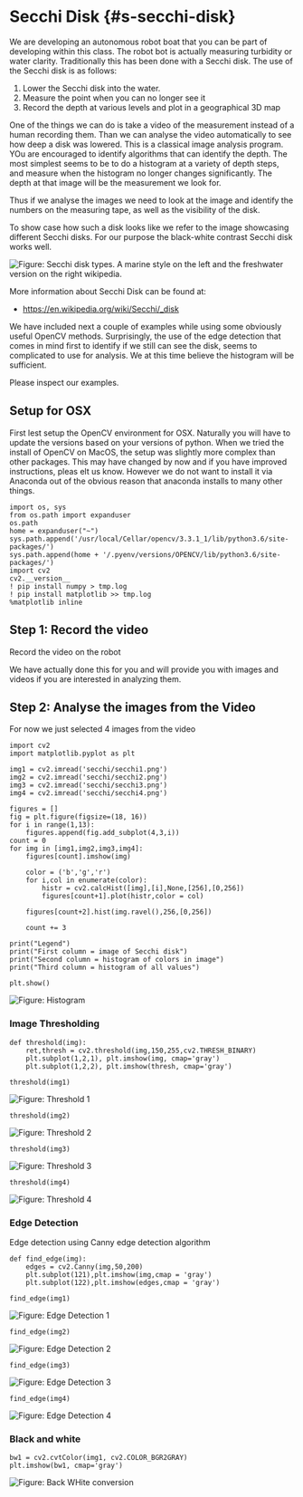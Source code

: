 # Secchi Disk {#s-secchi-disk}

We are developing an autonomous robot boat that you can be part of
developing within this class. The robot bot is actually measuring
turbidity or water clarity. Traditionally this has been done with a
Secchi disk. The use of the Secchi disk is as follows:

1. Lower the Secchi disk into the water. 
2. Measure the point when you can no longer see it
3. Record the depth at various levels and plot in a geographical 3D
   map

One of the things we can do is take a video of the measurement instead
of a human recording them. Than we can analyse the video automatically
to see how deep a disk was lowered. This is a classical image analysis
program. YOu are encouraged to identify algorithms that can identify
the depth. The most simplest seems to be to do a histogram at a
variety of depth steps, and measure when the histogram no longer
changes significantly. The depth at that image will be the measurement
we look for.

Thus if we analyse the images we need to look at the image and
identify the numbers on the measuring tape, as well as the visibility
of the disk.

To show case how such a disk looks like we refer to the image
showcasing different Secchi disks. For our purpose the black-white
contrast Secchi disk works well.


![**Figure:** Secchi disk types. A marine style on the left and
the freshwater version on the right wikipedia.](images/secchi-field-test/disk.png)

More information about Secchi Disk can be found at:

* <https://en.wikipedia.org/wiki/Secchi/_disk>

We have included next a couple of examples while using some obviously
useful OpenCV methods. Surprisingly, the use of the edge detection
that comes in mind first to identify if we still can see the disk,
seems to complicated to use for analysis. We at this time believe the
histogram will be sufficient.

Please inspect our examples.


## Setup for OSX

First lest setup the OpenCV environment for OSX. Naturally you will
have to update the versions based on your versions of python. When we
tried the install of OpenCV on MacOS, the setup was slightly more
complex than other packages. This may have changed by now and if you
have improved instructions, pleas elt us know. However we do not want
to install it via Anaconda out of the obvious reason that anaconda
installs to many other things.

    import os, sys
    from os.path import expanduser
    os.path
    home = expanduser("~")
    sys.path.append('/usr/local/Cellar/opencv/3.3.1_1/lib/python3.6/site-packages/')
    sys.path.append(home + '/.pyenv/versions/OPENCV/lib/python3.6/site-packages/')
    import cv2
    cv2.__version__
    ! pip install numpy > tmp.log
    ! pip install matplotlib >> tmp.log
    %matplotlib inline

## Step 1: Record the video

Record the video on the robot

We have actually done this for you and will provide you with images
and videos if you are interested in analyzing them.

## Step 2: Analyse the images from the Video

For now we just selected 4 images from the video

    import cv2
    import matplotlib.pyplot as plt

    img1 = cv2.imread('secchi/secchi1.png') 
    img2 = cv2.imread('secchi/secchi2.png') 
    img3 = cv2.imread('secchi/secchi3.png') 
    img4 = cv2.imread('secchi/secchi4.png') 

    figures = []
    fig = plt.figure(figsize=(18, 16))
    for i in range(1,13):
        figures.append(fig.add_subplot(4,3,i))
    count = 0
    for img in [img1,img2,img3,img4]:
        figures[count].imshow(img)

        color = ('b','g','r')
        for i,col in enumerate(color):
            histr = cv2.calcHist([img],[i],None,[256],[0,256])
            figures[count+1].plot(histr,color = col)

        figures[count+2].hist(img.ravel(),256,[0,256])

        count += 3

    print("Legend")
    print("First column = image of Secchi disk")
    print("Second column = histogram of colors in image")
    print("Third column = histogram of all values")

    plt.show() 

![**Figure:** Histogram](images/secchi/output_9_1.png)


### Image Thresholding

    def threshold(img):
        ret,thresh = cv2.threshold(img,150,255,cv2.THRESH_BINARY)
        plt.subplot(1,2,1), plt.imshow(img, cmap='gray')
        plt.subplot(1,2,2), plt.imshow(thresh, cmap='gray')

    threshold(img1)

![**Figure:** Threshold 1](images/secchi/output_13_0.png)

    threshold(img2)

![**Figure:** Threshold 2](images/secchi/output_14_0.png)

    threshold(img3)

![**Figure:** Threshold 3](images/secchi/output_15_0.png)

    threshold(img4)

![**Figure:** Threshold 4](images/secchi/output_16_0.png)

### Edge Detection

Edge detection using Canny edge detection algorithm

    def find_edge(img):
        edges = cv2.Canny(img,50,200)
        plt.subplot(121),plt.imshow(img,cmap = 'gray')
        plt.subplot(122),plt.imshow(edges,cmap = 'gray')

    find_edge(img1)

![**Figure:** Edge Detection 1](images/secchi/output_19_0.png)

    find_edge(img2)

![**Figure:** Edge Detection 2](images/secchi/output_20_0.png)

    find_edge(img3)

![**Figure:** Edge Detection 3](images/secchi/output_21_0.png)

    find_edge(img4)

![**Figure:** Edge Detection 4](images/secchi/output_22_0.png)

### Black and white

    bw1 = cv2.cvtColor(img1, cv2.COLOR_BGR2GRAY)
    plt.imshow(bw1, cmap='gray')

![**Figure:** Back WHite conversion](images/secchi/output_26_1.png)
